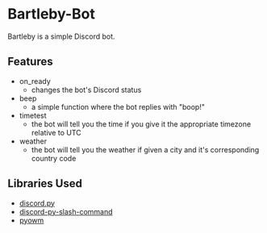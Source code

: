 # Bartleby-Bot
Bartleby is a simple Discord bot.

## Features
* on_ready
	* changes the bot's Discord status
* beep
	* a simple function where the bot replies with "boop!"
* timetest
	* the bot will tell you the time if you give it the appropriate timezone relative to UTC
* weather
	* the bot will tell you the weather if given a city and it's corresponding country code

## Libraries Used
* [discord.py](https://discordpy.readthedocs.io/)
* [discord-py-slash-command](https://discord-py-slash-command.readthedocs.io/)
* [pyowm](https://pyowm.readthedocs.io/)

